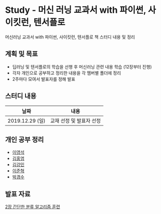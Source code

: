# Study - 머신 러닝 교과서 with 파이썬, 사이킷런, 텐서플로
머신러닝 교과서 with 파이썬, 사이킷런, 텐서플로 책 스터디 내용 및 정리

## 계획 및 목표
- 딥러닝 및 텐서플로의 학습을 선행 후 머신러닝 관련 내용 학습 (12장부터 진행)
- 각자 개인으로 공부하고 정리한 내용을 각 멤버별 폴더에 정리
- 2주마다 모여서 발표자를 정해 발표

## 스터디 내용
|날짜|내용|
|:---:|:---:|
|2019.12.29 (일)|교재 선정 및 발표자 선정|

## 개인 공부 정리

- [이영석](./이영석/README.md)
- [김홍엽](./김홍엽/README.md")
- [김강민](./김강민/README.md")
- [이준혁](./이준혁/README.md")
- [박경수](./박경수/README.md")

## 발표 자료

[2장 간단한 분류 알고리즘 훈련](./presentation/)
